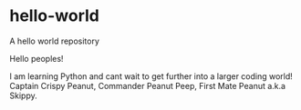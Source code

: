 # hello-world
A hello world repository 


Hello peoples!

I am learning Python and cant wait to get further into a larger coding world!
Captain Crispy Peanut, Commander Peanut Peep, First Mate Peanut a.k.a Skippy. 
